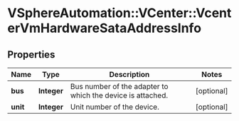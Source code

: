 # VSphereAutomation::VCenter::VcenterVmHardwareSataAddressInfo

## Properties
Name | Type | Description | Notes
------------ | ------------- | ------------- | -------------
**bus** | **Integer** | Bus number of the adapter to which the device is attached. | [optional] 
**unit** | **Integer** | Unit number of the device. | [optional] 


